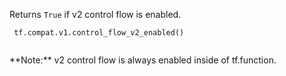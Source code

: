 Returns  `True`  if v2 control flow is enabled.



```
 tf.compat.v1.control_flow_v2_enabled()
 
```


<aside class="note">**Note:**  v2 control flow is always enabled inside of tf.function.</aside>
